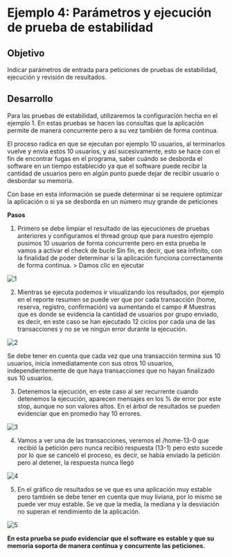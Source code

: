 # Ejemplo 4: Parámetros y ejecución de prueba de estabilidad

## Objetivo

Indicar parámetros de entrada para peticiones de pruebas de estabilidad, ejecución y revisión de resultados.

## Desarrollo

Para las pruebas de estabilidad, utilizaremos la configuración hecha en el ejemplo 1. En estas pruebas se hacen las consultas que la aplicación permite de manera concurrente pero a su vez también de forma continua.

El proceso radica en que se ejecutan por ejemplo 10 usuarios, al terminarlos vuelve y envía estos 10 usuarios, y así sucesivamente, esto se hace con el fin de encontrar fugas en el programa, saber cuándo se desborda el software en un tiempo establecido ya que el software puede recibir la cantidad de usuarios pero en algún punto puede dejar de recibir usuario o desbordar su memoria.

Con base en esta información se puede determinar si se requiere optimizar la aplicación o si ya se desborda en un número muy grande de peticiones

**Pasos**

1. Primero se debe limpiar el resultado de las ejecuciones de pruebas anteriores y configuramos el thread group que para nuestro ejemplo pusimos 10 usuarios de forma concurrente pero en esta prueba le vamos a activar el check de bucle Sin fin, es decir, que sea infinito, con la finalidad de poder determinar si la aplicación funciona correctamente de forma continua. > Damos clic en ejecutar

![1](https://user-images.githubusercontent.com/22419786/156089603-484e2a3a-2e89-470a-87d5-ec78f8d7f4ba.PNG)

2. Mientras se ejecuta podemos ir visualizando los resultados, por ejemplo en el reporte resumen se puede ver que por cada transacción (home, reserva, registro, confirmación) va aumentando el campo # Muestras que es donde se evidencia la cantidad de usuarios por grupo enviado, es decir, en este caso se han ejecutado 12 ciclos por cada una de las transacciones y no se ve ningún error durante la ejecución.

![2](https://user-images.githubusercontent.com/22419786/156089593-28b453f7-14d0-406b-814a-0b026b041ff0.PNG)

Se debe tener en cuenta que cada vez que una transacción termina sus 10 usuarios, inicia inmediatamente con sus otros 10 usuarios, independientemente de que haya transacciones que no hayan finalizado sus 10 usuarios.

3. Detenemos la ejecución, en este caso al ser recurrente cuando detenemos la ejecución, aparecen mensajes en los % de error por este stop, aunque no son valores altos. En el árbol de resultados se pueden evidenciar que en promedio hay 10 errores.

![3](https://user-images.githubusercontent.com/22419786/156089581-1b798a3a-3cce-4461-88d2-3f27e3d1e734.PNG)

4. Vamos a ver una de las transacciones, veremos el /home-13-0 que recibió la petición pero nunca recibió respuesta (13-1) pero esto sucede por lo que se canceló el proceso, es decir, se había enviado la petición pero al detener, la respuesta nunca llegó

![4](https://user-images.githubusercontent.com/22419786/156089572-4d6e2c9e-6d80-426b-8a78-511c5d5929c3.PNG)

5. En el gráfico de resultados se ve que es una aplicación muy estable pero también se debe tener en cuenta que muy liviana, por lo mismo se puede ver muy estable. Se ve que la media, la mediana y la desviación no superan el rendimiento de la aplicación.

![5](https://user-images.githubusercontent.com/22419786/156089553-723699e1-be0b-415a-8c30-05391f1ae65c.PNG)


**En esta prueba se pudo evidenciar que el software es estable y que su memoria soporta de manera continua y concurrente las peticiones.**
